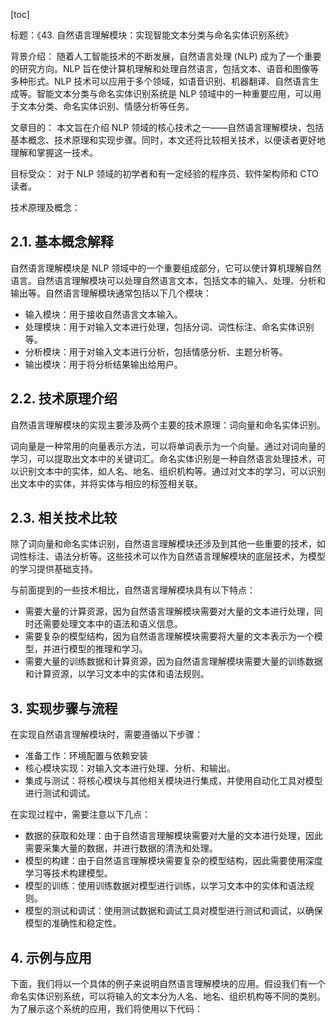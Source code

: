 
[toc]                    
                
                
标题：《43. 自然语言理解模块：实现智能文本分类与命名实体识别系统》

背景介绍：
随着人工智能技术的不断发展，自然语言处理 (NLP) 成为了一个重要的研究方向。NLP 旨在使计算机理解和处理自然语言，包括文本、语音和图像等多种形式。NLP 技术可以应用于多个领域，如语音识别、机器翻译、自然语言生成等。智能文本分类与命名实体识别系统是 NLP 领域中的一种重要应用，可以用于文本分类、命名实体识别、情感分析等任务。

文章目的：
本文旨在介绍 NLP 领域的核心技术之一——自然语言理解模块，包括基本概念、技术原理和实现步骤。同时，本文还将比较相关技术，以便读者更好地理解和掌握这一技术。

目标受众：
对于 NLP 领域的初学者和有一定经验的程序员、软件架构师和 CTO 读者。

技术原理及概念：

## 2.1. 基本概念解释

自然语言理解模块是 NLP 领域中的一个重要组成部分，它可以使计算机理解自然语言。自然语言理解模块可以处理自然语言文本，包括文本的输入、处理、分析和输出等。自然语言理解模块通常包括以下几个模块：

- 输入模块：用于接收自然语言文本输入。
- 处理模块：用于对输入文本进行处理，包括分词、词性标注、命名实体识别等。
- 分析模块：用于对输入文本进行分析，包括情感分析、主题分析等。
- 输出模块：用于将分析结果输出给用户。

## 2.2. 技术原理介绍

自然语言理解模块的实现主要涉及两个主要的技术原理：词向量和命名实体识别。

词向量是一种常用的向量表示方法，可以将单词表示为一个向量。通过对词向量的学习，可以提取出文本中的关键词汇。命名实体识别是一种自然语言处理技术，可以识别文本中的实体，如人名、地名、组织机构等。通过对文本的学习，可以识别出文本中的实体，并将实体与相应的标签相关联。

## 2.3. 相关技术比较

除了词向量和命名实体识别，自然语言理解模块还涉及到其他一些重要的技术，如词性标注、语法分析等。这些技术可以作为自然语言理解模块的底层技术，为模型的学习提供基础支持。

与前面提到的一些技术相比，自然语言理解模块具有以下特点：

- 需要大量的计算资源，因为自然语言理解模块需要对大量的文本进行处理，同时还需要处理文本中的语法和语义信息。
- 需要复杂的模型结构，因为自然语言理解模块需要将大量的文本表示为一个模型，并进行模型的推理和学习。
- 需要大量的训练数据和计算资源，因为自然语言理解模块需要大量的训练数据和计算资源，以学习文本中的实体和语法规则。

## 3. 实现步骤与流程

在实现自然语言理解模块时，需要遵循以下步骤：

- 准备工作：环境配置与依赖安装
- 核心模块实现：对输入文本进行处理、分析、和输出。
- 集成与测试：将核心模块与其他相关模块进行集成，并使用自动化工具对模型进行测试和调试。

在实现过程中，需要注意以下几点：

- 数据的获取和处理：由于自然语言理解模块需要对大量的文本进行处理，因此需要采集大量的数据，并进行数据的清洗和处理。
- 模型的构建：由于自然语言理解模块需要复杂的模型结构，因此需要使用深度学习等技术构建模型。
- 模型的训练：使用训练数据对模型进行训练，以学习文本中的实体和语法规则。
- 模型的测试和调试：使用测试数据和调试工具对模型进行测试和调试，以确保模型的准确性和稳定性。

## 4. 示例与应用

下面，我们将以一个具体的例子来说明自然语言理解模块的应用。假设我们有一个命名实体识别系统，可以将输入的文本分为人名、地名、组织机构等不同的类别。为了展示这个系统的应用，我们将使用以下代码：

